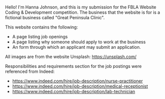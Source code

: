 Hello! I'm Hanna Johnson, and this is my submission for the FBLA Website Coding & Development competition. The business that the website is for is a fictional business called "Great Peninsula Clinic". 

This website contains the following: 
- A page listing job openings
- A page listing why someone should apply to work at the business
- An form through which an applicant may submit an application.

All images are from the website Unsplash: https://unsplash.com/

Responsibilities and requirements section for the job postings were referenced from Indeed:
- https://www.indeed.com/hire/job-description/nurse-practitioner
- https://www.indeed.com/hire/job-description/medical-receptionist
- https://www.indeed.com/hire/job-description/lab-technician
